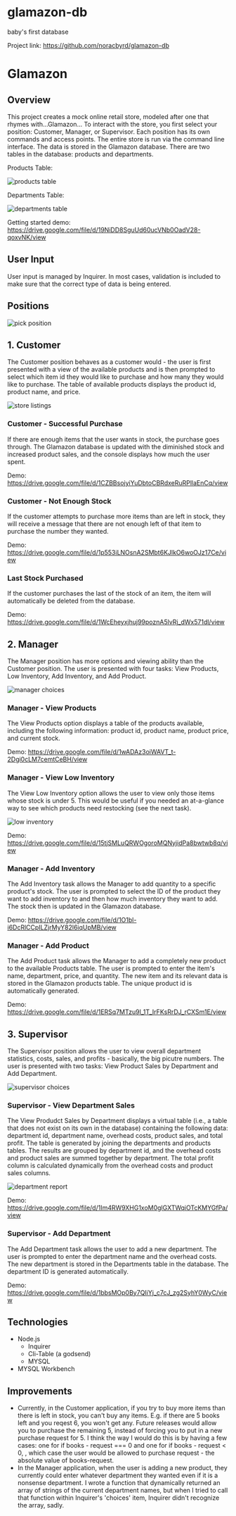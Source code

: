 # glamazon-db
baby's first database

Project link:
https://github.com/noracbyrd/glamazon-db

# Glamazon

## Overview

This project creates a mock online retail store, modeled after one that rhymes with...Glamazon...
To interact with the store, you first select your position: Customer, Manager, or Supervisor. Each position has its own commands and access points. The entire store is run via the command line interface. The data is stored in the Glamazon database. There are two tables in the database: products and departments. 

Products Table:

![products table](screenshots/productsTable.png)

Departments Table:

![departments table](screenshots/departmentsTable.png)

Getting started demo:
https://drive.google.com/file/d/19NiDD8SguUd60ucVNb0OadV28-qoxvNK/view

## User Input

User input is managed by Inquirer. In most cases, validation is included to make sure that the correct type of data is being entered.

## Positions

![pick position](screenshots/pickPosition.png)

## 1. Customer

The Customer position behaves as a customer would - the user is first presented with a view of the available products and is then prompted to select which item id they would like to purchase and how many they would like to purchase. The table of available products displays the product id, product name, and price.

![store listings](screenshots/customerTables.png)

### Customer - Successful Purchase
If there are enough items that the user wants in stock, the purchase goes through. The Glamazon database is updated with the diminished stock and increased product sales, and the console displays how much the user spent.

Demo:
https://drive.google.com/file/d/1CZBBsojyiYuDbtoCBRdxeRuRPllaEnCq/view

### Customer - Not Enough Stock
If the customer attempts to purchase more items than are left in stock, they will receive a message that there are not enough left of that item to purchase the number they wanted. 

Demo:
https://drive.google.com/file/d/1p553iLNOsnA2SMbt6KJlkO6woOJz17Ce/view

### Last Stock Purchased
If the customer purchases the last of the stock of an item, the item will automatically be deleted from the database.

Demo:
https://drive.google.com/file/d/1WcEheyxjhuj99poznA5lvRj_dWx571dl/view

## 2. Manager
The Manager position has more options and viewing ability than the Customer position. The user is presented with four tasks: View Products, Low Inventory, Add Inventory, and Add Product.

![manager choices](screenshots/managerChoices.png)

### Manager - View Products
The View Products option displays a table of the products available, including the following information: product id, product name, product price, and current stock.

Demo:
https://drive.google.com/file/d/1wADAz3oiWAVT_t-2Dgi0cLM7cemtCeBH/view

### Manager - View Low Inventory 
The View Low Inventory option allows the user to view only those items whose stock is under 5. This would be useful if you needed an at-a-glance way to see which products need restocking (see the next task).

![low inventory](screenshots/lowInventory.png)

Demo:
https://drive.google.com/file/d/15tjSMLuQRWOgoroMQNyjidPa8bwtwb8q/view

### Manager - Add Inventory
The Add Inventory task allows the Manager to add quantity to a specific product's stock. The user is prompted to select the ID of the product they want to add inventory to and then how much inventory they want to add. The stock then is updated in the Glamazon database.

Demo:
https://drive.google.com/file/d/1O1bl-i6DcRlCCpILZjrMyY82l6iqUpMB/view

### Manager - Add Product
The Add Product task allows the Manager to add a completely new product to the available Products table. The user is prompted to enter the item's name, department, price, and quantity. The new item and its relevant data is stored in the Glamazon products table. The unique product id is automatically generated.

Demo:
https://drive.google.com/file/d/1ERSq7MTzu9l_1T_IrFKsRrDJ_rCXSm1E/view

## 3. Supervisor
The Supervisor position allows the user to view overall department statistics, costs, sales, and profits - basically, the big picutre numbers. The user is presented with two tasks: View Product Sales by Department and Add Department.

![supervisor choices](screenshots/supervisorChoices.png)

### Supervisor - View Department Sales
The View Produdct Sales by Department displays a virtual table (i.e., a table that does not exist on its own in the database) containing the following data: department id, department name, overhead costs, product sales, and total profit. The table is generated by joining the departments and products tables. The results are grouped by department id, and the overhead costs and product sales are summed together by department. The total profit column is calculated dynamically from the overhead costs and product sales columns. 

![department report](screenshots/departmentReport.png)

Demo:
https://drive.google.com/file/d/1Im4RW9XHG1xoM0glGXTWqiOTcKMYGfPa/view

### Supervisor - Add Department
The Add Department task allows the user to add a new department. The user is prompted to enter the department name and the overhead costs. The new department is stored in the Departments table in the database. The department ID is generated automatically.

Demo:
https://drive.google.com/file/d/1bbsMOp0By7QIiYj_c7cJ_zg2SyhY0WyC/view

## Technologies
* Node.js
    * Inquirer
    * Cli-Table (a godsend)
    * MYSQL
* MYSQL Workbench

## Improvements
* Currently, in the Customer application, if you try to buy more items than there is left in stock, you can't buy any items. E.g. if there are 5 books left and you reqest 6, you won't get any. Future releases would allow you to purchase the remaining 5, instead of forcing you to put in a new purchase request for 5. I think the way I would do this is by having a few cases: one for if books - request === 0 and one for if books - request < 0, , which case the user would be allowed to purchase request - the absolute value of books-request.
* In the Manager application, when the user is adding a new product, they currently could enter whatever department they wanted even if it is a nonsense department. I wrote a function that dynamically returned an array of strings of the current department names, but when I tried to call that function within Inquirer's 'choices' item, Inquirer didn't recognize the array, sadly.
